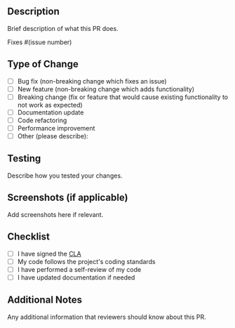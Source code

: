 ## Description

Brief description of what this PR does.

Fixes #(issue number)

## Type of Change

- [ ] Bug fix (non-breaking change which fixes an issue)
- [ ] New feature (non-breaking change which adds functionality)
- [ ] Breaking change (fix or feature that would cause existing functionality to not work as expected)
- [ ] Documentation update
- [ ] Code refactoring
- [ ] Performance improvement
- [ ] Other (please describe):

## Testing

Describe how you tested your changes.

## Screenshots (if applicable)

Add screenshots here if relevant.

## Checklist

- [ ] I have signed the [CLA](../CLA.md)
- [ ] My code follows the project's coding standards
- [ ] I have performed a self-review of my code
- [ ] I have updated documentation if needed

## Additional Notes

Any additional information that reviewers should know about this PR.

